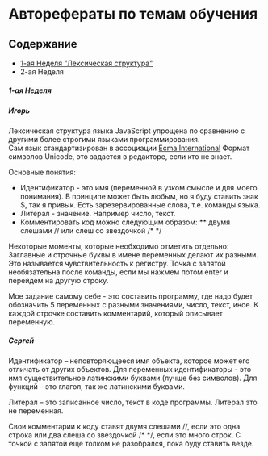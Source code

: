 # Авторефераты по темам обучения

## Содержание
* [1-ая Неделя "Лексическая структура"](#1-ая-Неделя)
* 2-ая Неделя

##### 1-ая Неделя 
##### Игорь
 Лексическая структура языка JavaScript упрощена по сравнению с другими более строгими языками программирования.  
 Сам язык стандартизирован в ассоциации [Ecma International](http://www.ecma-international.org/)
 Формат символов Unicode, это задается в редакторе, если кто не знает.
 
 Основные понятия:
 * Идентификатор - это имя (переменной в узком смысле и для моего понимания). В принципе может быть любым, но я буду ставить знак $, так я привык.
   Есть зарезервированные слова, т.е. команды языка.
 * Литерал - значение. Например число, текст.
 * Комментировать код можно следующим образом: 
 ** двумя слешами // или слеш со звездочкой /* */
 
Некоторые моменты, которые необходимо отметить отдельно:
Заглавные и строчные буквы в имене переменных делают их разными. Это называется чувствительность к регистру.
Точка с запятой необязательна после команды, если мы нажмем потом enter и перейдем на другую строку.

  Мое задание самому себе - это составить программу, где надо будет обозначить 5 переменных с разными значениями, число, текст, иное. К каждой строчке составить комментарий, который описывает переменную. 


##### Сергей
Идентификатор – неповторяющееся имя объекта, которое может его отличать от других объектов.
Для переменных идентификаторы - это имя существительное латинскими буквами (лучше без символов). 
Для функций – это глагол, так же латинскими буквами.

Литерал – это записанное число, текст в коде программы. Литерал это не переменная.

Свои комментарии к коду ставят двумя слешами //, если это одна строка или два слеша со звездочкой /* */, если это много строк.
С точкой с запятой еще толком не разобрался, пока буду ставить везде.
